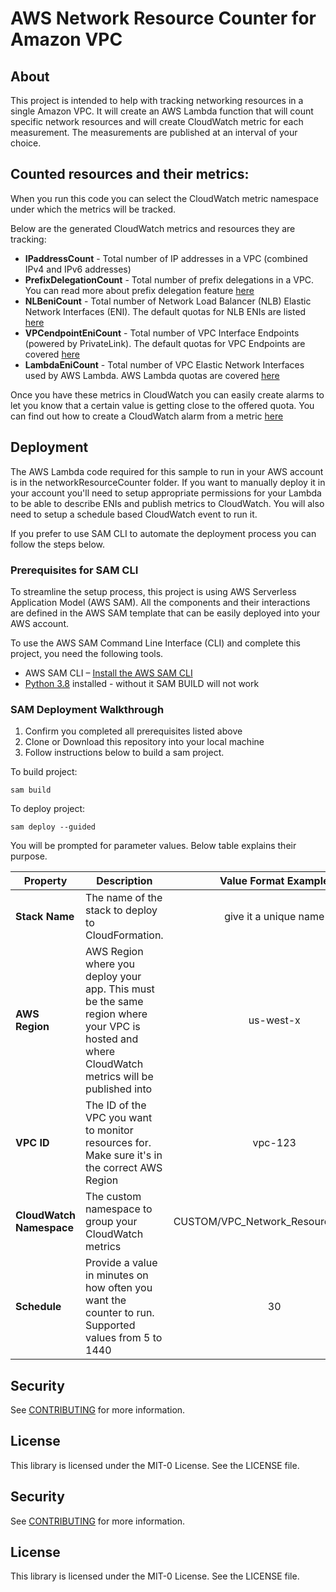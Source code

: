 # AWS Network Resource Counter for Amazon VPC

## About
This project is intended to help with tracking networking resources in a single Amazon VPC. It will create an AWS Lambda function that will count specific network resources and will create CloudWatch metric for each measurement. The measurements are published at an interval of your choice.

## Counted resources and their metrics:
When you run this code you can select the CloudWatch metric namespace under which the metrics will be tracked.

Below are the generated CloudWatch metrics and resources they are tracking:

* **IPaddressCount** - Total number of IP addresses in a VPC (combined IPv4 and IPv6 addresses)
* **PrefixDelegationCount** - Total number of prefix delegations in a VPC. You can read more about prefix delegation feature [here](https://aws.amazon.com/about-aws/whats-new/2021/07/amazon-virtual-private-cloud-vpc-customers-can-assign-ip-prefixes-ec2-instances/)
* **NLBeniCount** - Total number of Network Load Balancer (NLB) Elastic Network Interfaces (ENI). The default quotas for NLB ENIs are listed [here](https://docs.aws.amazon.com/elasticloadbalancing/latest/network/load-balancer-limits.html)
* **VPCendpointEniCount** - Total number of VPC Interface Endpoints (powered by PrivateLink). The default quotas for VPC Endpoints are covered [here](https://docs.aws.amazon.com/vpc/latest/userguide/amazon-vpc-limits.html#vpc-limits-endpoints)
* **LambdaEniCount** - Total number of VPC Elastic Network Interfaces used by AWS Lambda. AWS Lambda quotas are covered [here](https://docs.aws.amazon.com/lambda/latest/dg/gettingstarted-limits.html)

Once you have these metrics in CloudWatch you can easily create alarms to let you know that a certain value is getting close to the offered quota. You can find out how to create a CloudWatch alarm from a metric [here](https://docs.aws.amazon.com/AmazonCloudWatch/latest/monitoring/create_alarm_metric_graph.html)


## Deployment
The AWS Lambda code required for this sample to run in your AWS account is in the networkResourceCounter folder. If you want to manually deploy it in your account you'll need to setup appropriate permissions for your Lambda to be able to describe ENIs and publish metrics to CloudWatch. You will also need to setup a schedule based CloudWatch event to run it.

If you prefer to use SAM CLI to automate the deployment process you can follow the steps below.

### Prerequisites for SAM CLI
To streamline the setup process, this project is using AWS Serverless Application Model (AWS SAM). All the components and their interactions are defined in the AWS SAM template that can be easily deployed into your AWS account.

To use the AWS SAM Command Line Interface (CLI) and complete this project, you need the following tools.

* AWS SAM CLI – [Install the AWS SAM CLI](https://docs.aws.amazon.com/serverless-application-model/latest/developerguide/serverless-sam-cli-install.html)
* [Python 3.8](https://www.python.org/downloads/) installed - without it SAM BUILD will not work


### SAM Deployment Walkthrough
1. Confirm you completed all prerequisites listed above
2. Clone or Download this repository into your local machine
3. Follow instructions below to build a sam project.

To build project:
```
sam build
```

To deploy project:
```
sam deploy --guided
```

You will be prompted for parameter values. Below table explains their purpose.


| Property                | Description           | Value Format Example  |
| ----------------------- |---------------------| :--------------:|
| **Stack Name**          | The name of the stack to deploy to CloudFormation. | give it a unique name          |
| **AWS Region**| AWS Region where you deploy your app. This must be the same region where your VPC is hosted and where CloudWatch metrics will be published into | us-west-x |
| **VPC ID** | The ID of the VPC you want to monitor resources for. Make sure it's in the correct AWS Region | vpc-123|
| **CloudWatch Namespace** | The custom namespace to group your CloudWatch metrics | CUSTOM/VPC_Network_Resource_Tracker |
| **Schedule** | Provide a value in minutes on how often you want the counter to run. Supported values from 5 to 1440 | 30 |




## Security

See [CONTRIBUTING](CONTRIBUTING.md#security-issue-notifications) for more information.

## License

This library is licensed under the MIT-0 License. See the LICENSE file.

## Security

See [CONTRIBUTING](CONTRIBUTING.md#security-issue-notifications) for more information.

## License

This library is licensed under the MIT-0 License. See the LICENSE file.
